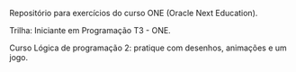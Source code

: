 Repositório para exercícios do curso ONE (Oracle Next Education).


Trilha: Iniciante em Programação T3 - ONE.

Curso Lógica de programação 2: pratique com desenhos, animações e um jogo.
